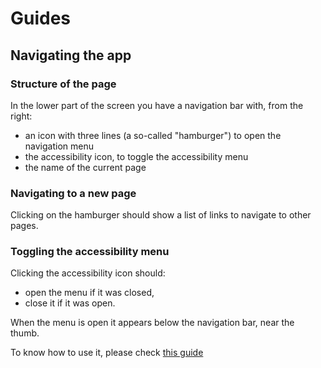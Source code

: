 # Guides

## Navigating the app

### Structure of the page

In the lower part of the screen you have a navigation bar with, from the right:
- an icon with three lines (a so-called "hamburger") to open the navigation menu
- the accessibility icon, to toggle the accessibility menu
- the name of the current page

### Navigating to a new page

Clicking on the hamburger should show a list of links to navigate to other pages.

### Toggling the accessibility menu

Clicking the accessibility icon should:
- open the menu if it was closed,
- close it if it was open.

When the menu is open it appears below the navigation bar, near the thumb.

To know how to use it, please check [this guide](/guides/a11ymenu)
